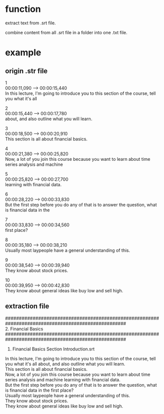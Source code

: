 # function

extract text from .srt file.

combine content from all .srt file in a folder into one .txt file.


# example

## origin .str file
1  
00:00:11,090 --> 00:00:15,440  
In this lecture, I'm going to introduce you to this section of the course, tell you what it's all 
  
2   
00:00:15,440 --> 00:00:17,780   
about, and also outline what you will learn.   
   
3   
00:00:18,500 --> 00:00:20,910   
This section is all about financial basics.   
   
4   
00:00:21,380 --> 00:00:25,820   
Now, a lot of you join this course because you want to learn about time series analysis and machine   
   
5   
00:00:25,820 --> 00:00:27,700   
learning with financial data.   
   
6   
00:00:28,220 --> 00:00:33,830   
But the first step before you do any of that is to answer the question, what is financial data in the   
   
7   
00:00:33,830 --> 00:00:34,560   
first place?   
   
8   
00:00:35,180 --> 00:00:38,210   
Usually most laypeople have a general understanding of this.   
   
9   
00:00:38,540 --> 00:00:39,940   
They know about stock prices.   
   
10   
00:00:39,950 --> 00:00:42,830   
They know about general ideas like buy low and sell high.   
  
## extraction file  
  
####################################################################################################   
2. Financial Basics   
####################################################################################################   
   
   
1. Financial Basics Section Introduction.srt   
   
   
In this lecture, I'm going to introduce you to this section of the course, tell you what it's all about, and also outline what you will learn.   
This section is all about financial basics.   
Now, a lot of you join this course because you want to learn about time series analysis and machine learning with financial data.   
But the first step before you do any of that is to answer the question, what is financial data in the first place?   
Usually most laypeople have a general understanding of this.   
They know about stock prices.   
They know about general ideas like buy low and sell high.   
